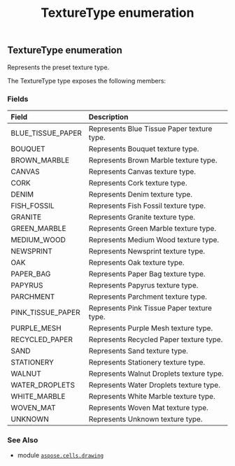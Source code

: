 ﻿---
title: TextureType enumeration
second_title: Aspose.Cells for Python via .NET API References
description: 
type: docs
weight: 1170
url: /aspose.cells.drawing/texturetype/
is_root: false
---

## TextureType enumeration

Represents the preset texture type.



The TextureType type exposes the following members:

### Fields
| Field | Description |
| :- | :- |
| BLUE_TISSUE_PAPER | Represents Blue Tissue Paper texture type. |
| BOUQUET | Represents Bouquet texture type. |
| BROWN_MARBLE | Represents Brown Marble texture type. |
| CANVAS | Represents Canvas texture type. |
| CORK | Represents Cork texture type. |
| DENIM | Represents Denim texture type. |
| FISH_FOSSIL | Represents Fish Fossil texture type. |
| GRANITE | Represents Granite texture type. |
| GREEN_MARBLE | Represents Green Marble texture type. |
| MEDIUM_WOOD | Represents Medium Wood texture type. |
| NEWSPRINT | Represents Newsprint texture type. |
| OAK | Represents Oak texture type. |
| PAPER_BAG | Represents Paper Bag texture type. |
| PAPYRUS | Represents Papyrus texture type. |
| PARCHMENT | Represents Parchment texture type. |
| PINK_TISSUE_PAPER | Represents Pink Tissue Paper texture type. |
| PURPLE_MESH | Represents Purple Mesh texture type. |
| RECYCLED_PAPER | Represents Recycled Paper texture type. |
| SAND | Represents Sand texture type. |
| STATIONERY | Represents Stationery texture type. |
| WALNUT | Represents Walnut Droplets texture type. |
| WATER_DROPLETS | Represents Water Droplets texture type. |
| WHITE_MARBLE | Represents White Marble texture type. |
| WOVEN_MAT | Represents Woven Mat texture type. |
| UNKNOWN | Represents Unknown texture type. |



### See Also
* module [`aspose.cells.drawing`](..)
